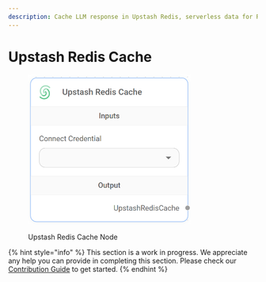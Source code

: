 ```yaml
---
description: Cache LLM response in Upstash Redis, serverless data for Redis and Kafka.
---
```


# Upstash Redis Cache

<figure><img src="../../../.gitbook/assets/image (5) (1) (1) (1) (1) (1) (1) (1) (1).png" alt="" width="328"><figcaption><p>Upstash Redis Cache Node</p></figcaption></figure>

{% hint style="info" %}
This section is a work in progress. We appreciate any help you can provide in completing this section. Please check our [Contribution Guide](../../../contributing/) to get started.
{% endhint %}

